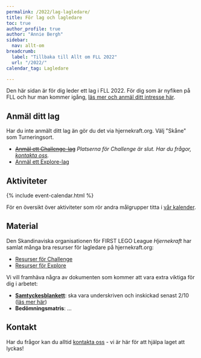 ```yaml
---
permalink: /2022/lag-lagledare/
title: För lag och lagledare
toc: true
author_profile: true
author: "Annie Bergh"
sidebar:
  nav: allt-om
breadcrumb:
  label: "Tillbaka till Allt om FLL 2022"
  url: "/2022/"
calendar_tag: Lagledare

---
```


Den här sidan är för dig leder ett lag i FLL 2022. För dig som är nyfiken på FLL och hur man kommer igång, [läs mer och anmäl ditt intresse här](/intresse/).

## Anmäl ditt lag

Har du inte anmält ditt lag än gör du det via hjernekraft.org. Välj "Skåne" som Turneringsort.
* ~~[Anmäl ett Challenge-lag](https://hjernekraft.org/challenge/for-lag/pamelding)~~ _Platserna för Challenge är slut. Har du frågor, [kontakta oss](/kontakt/)._
* [Anmäl ett Explore-lag](https://hjernekraft.org/explore/for-lag/pamelding)

## Aktiviteter

{% include event-calendar.html %}

För en översikt över aktiviteter som rör andra målgrupper titta i [vår kalender](/kalender/).

## Material

Den Skandinaviska organisationen för FIRST LEGO League _Hjernekraft_ har samlat många bra resurser för lagledare på hjernekraft.org:
* [Resurser för Challenge](https://hjernekraft.org/challenge/for-veiledere/ressurser?lang=se)
* [Resurser för Explore](https://hjernekraft.org/explore/for-veiledere/ressurser?lang=se)

Vi vill framhäva några av dokumenten som kommer att vara extra viktiga för dig i arbetet:

* **[Samtyckesblankett](https://hjernekraft.org/media/dokumenter/samtykkeerklaring/se-samtyckesblankett-2021.pdf)**: ska vara underskriven och inskickad senast 2/10 ([läs mer här](/events/2022-10-02-deadline-gdpr-lunch))
* **Bedömningsmatris**: ...

## Kontakt

Har du frågor kan du alltid [kontakta oss](/kontakt/) - vi är här för att hjälpa laget att lyckas!